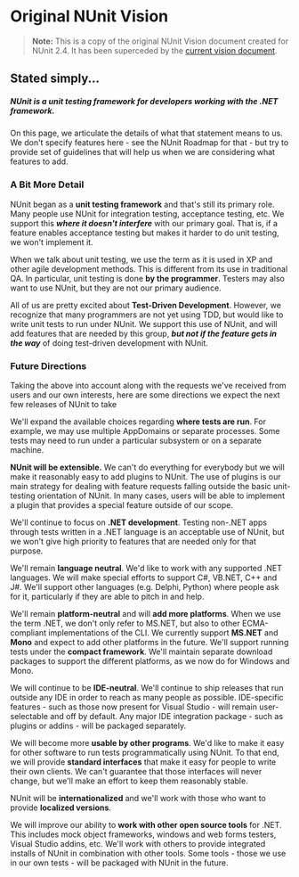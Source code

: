 # Original NUnit Vision

> **Note:** This is a copy of the original NUnit Vision document created for NUnit 2.4. It has been superceded by the [current vision document](https://github.com/nunit/governance/blob/master/vision.md).

## Stated simply...

##### NUnit is a unit testing framework for developers working with the .NET framework.

On this page, we articulate the details of what that statement means to us. We don't specify features here - see the NUnit Roadmap for that - but try to provide set of guidelines that will help us when we are considering what features to add.

### A Bit More Detail

NUnit began as a **unit testing framework** and that's still its primary role. Many people use NUnit for integration testing, acceptance testing, etc. We support this **_where it doesn't interfere_** with our primary goal. That is, if a feature enables acceptance testing but makes it harder to do unit testing, we won't implement it.

When we talk about unit testing, we use the term as it is used in XP and other agile development methods. This is different from its use in traditional QA. In particular, unit testing is done **by the programmer**. Testers may also want to use NUnit, but they are not our primary audience.

All of us are pretty excited about **Test-Driven Development**. However, we recognize that many programmers are not yet using TDD, but would like to write unit tests to run under NUnit. We support this use of NUnit, and will add features that are needed by this group, **_but not if the feature gets in the way_** of doing test-driven development with NUnit.

### Future Directions

Taking the above into account along with the requests we've received from users and our own interests, here are some directions we expect the next few releases of NUnit to take

We'll expand the available choices regarding **where tests are run**. For example, we may use multiple AppDomains or separate processes. Some tests may need to run under a particular subsystem or on a separate machine.

**NUnit will be extensible.** We can't do everything for everybody but we will make it reasonably easy to add plugins to NUnit. The use of plugins is our main strategy for dealing with feature requests falling outside the basic unit-testing orientation of NUnit. In many cases, users will be able to implement a plugin that provides a special feature outside of our scope.

We'll continue to focus on **.NET development**. Testing non-.NET apps through tests written in a .NET language is an acceptable use of NUnit, but we won't give high priority to features that are needed only for that purpose.

We'll remain **language neutral**. We'd like to work with any supported .NET languages. We will make special efforts to support C#, VB.NET, C++ and J#. We'll support other languages (e.g. Delphi, Python) where people ask for it, particularly if they are able to pitch in and help.

We'll remain **platform-neutral** and will **add more platforms**. When we use the term .NET, we don't only refer to MS.NET, but also to other ECMA-compliant implementations of the CLI. We currently support **MS.NET** and **Mono** and expect to add other platforms in the future. We'll support running tests under the **compact framework**. We'll maintain separate download packages to support the different platforms, as we now do for Windows and Mono.

We will continue to be **IDE-neutral**. We'll continue to ship releases that run outside any IDE in order to reach as many people as possible. IDE-specific features - such as those now present for Visual Studio - will remain user-selectable and off by default. Any major IDE integration package - such as plugins or addins - will be packaged separately.

We will become more **usable by other programs**. We'd like to make it easy for other software to run tests programmatically using NUnit. To that end, we will provide **standard interfaces** that make it easy for people to write their own clients. We can't guarantee that those interfaces will never change, but we'll make an effort to keep them reasonably stable.

NUnit will be **internationalized** and we'll work with those who want to provide **localized versions**.

We will improve our ability to **work with other open source tools** for .NET. This includes mock object frameworks, windows and web forms testers, Visual Studio addins, etc. We'll work with others to provide integrated installs of NUnit in combination with other tools. Some tools - those we use in our own tests - will be packaged with NUnit in the future.
